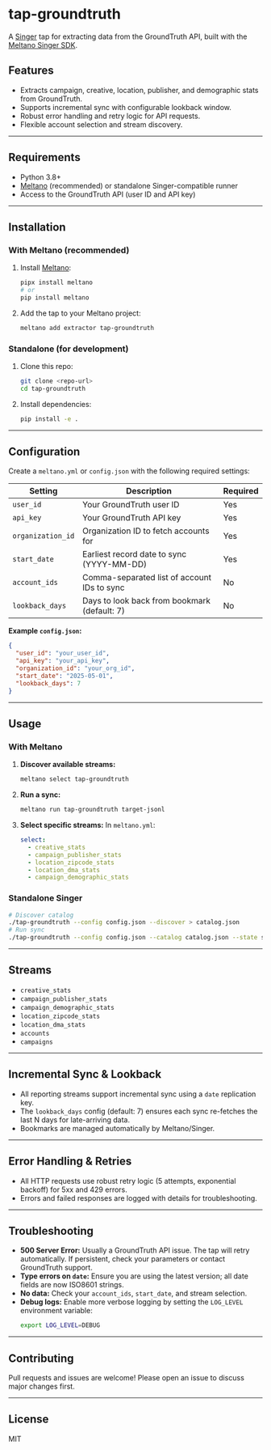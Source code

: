 # tap-groundtruth

A [Singer](https://www.singer.io/) tap for extracting data from the GroundTruth API, built with the [Meltano Singer SDK](https://sdk.meltano.com/).

## Features
- Extracts campaign, creative, location, publisher, and demographic stats from GroundTruth.
- Supports incremental sync with configurable lookback window.
- Robust error handling and retry logic for API requests.
- Flexible account selection and stream discovery.

---

## Requirements
- Python 3.8+
- [Meltano](https://meltano.com/) (recommended) or standalone Singer-compatible runner
- Access to the GroundTruth API (user ID and API key)

---

## Installation

### With Meltano (recommended)
1. Install [Meltano](https://docs.meltano.com/getting-started/installation/):
   ```bash
   pipx install meltano
   # or
   pip install meltano
   ```
2. Add the tap to your Meltano project:
   ```bash
   meltano add extractor tap-groundtruth
   ```

### Standalone (for development)
1. Clone this repo:
   ```bash
   git clone <repo-url>
   cd tap-groundtruth
   ```
2. Install dependencies:
   ```bash
   pip install -e .
   ```

---

## Configuration

Create a `meltano.yml` or `config.json` with the following required settings:

| Setting           | Description                                 | Required |
|-------------------|---------------------------------------------|----------|
| `user_id`         | Your GroundTruth user ID                     | Yes      |
| `api_key`         | Your GroundTruth API key                     | Yes      |
| `organization_id` | Organization ID to fetch accounts for        | Yes      |
| `start_date`      | Earliest record date to sync (YYYY-MM-DD)    | Yes      |
| `account_ids`     | Comma-separated list of account IDs to sync  | No       |
| `lookback_days`   | Days to look back from bookmark (default: 7) | No       |

**Example `config.json`:**
```json
{
  "user_id": "your_user_id",
  "api_key": "your_api_key",
  "organization_id": "your_org_id",
  "start_date": "2025-05-01",
  "lookback_days": 7
}
```

---

## Usage

### With Meltano

1. **Discover available streams:**
   ```bash
   meltano select tap-groundtruth
   ```
2. **Run a sync:**
   ```bash
   meltano run tap-groundtruth target-jsonl
   ```
3. **Select specific streams:**
   In `meltano.yml`:
   ```yaml
   select:
     - creative_stats
     - campaign_publisher_stats
     - location_zipcode_stats
     - location_dma_stats
     - campaign_demographic_stats
   ```

### Standalone Singer

```bash
# Discover catalog
./tap-groundtruth --config config.json --discover > catalog.json
# Run sync
./tap-groundtruth --config config.json --catalog catalog.json --state state.json
```

---

## Streams
- `creative_stats`
- `campaign_publisher_stats`
- `campaign_demographic_stats`
- `location_zipcode_stats`
- `location_dma_stats`
- `accounts`
- `campaigns`

---

## Incremental Sync & Lookback
- All reporting streams support incremental sync using a `date` replication key.
- The `lookback_days` config (default: 7) ensures each sync re-fetches the last N days for late-arriving data.
- Bookmarks are managed automatically by Meltano/Singer.

---

## Error Handling & Retries
- All HTTP requests use robust retry logic (5 attempts, exponential backoff) for 5xx and 429 errors.
- Errors and failed responses are logged with details for troubleshooting.

---

## Troubleshooting
- **500 Server Error:** Usually a GroundTruth API issue. The tap will retry automatically. If persistent, check your parameters or contact GroundTruth support.
- **Type errors on `date`:** Ensure you are using the latest version; all date fields are now ISO8601 strings.
- **No data:** Check your `account_ids`, `start_date`, and stream selection.
- **Debug logs:** Enable more verbose logging by setting the `LOG_LEVEL` environment variable:
  ```bash
  export LOG_LEVEL=DEBUG
  ```

---

## Contributing
Pull requests and issues are welcome! Please open an issue to discuss major changes first.

---

## License
MIT
